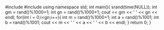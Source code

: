 #include<iostream>
#include<ctime>
using namespace std;
int main(){
	srand(time(NULL));
	int gm = rand()%1000+1;
	int gn = rand()%1000+1;
	cout << gm << ' ' << gn << endl;
	for(int i = 0;i<gn;i++){
		int m = rand()%1000+1;
		int a = rand()%1001;
		int b = rand()%1001;
		cout << m << ' ' << a << ' ' << b << endl;
	}
	return 0;
}
